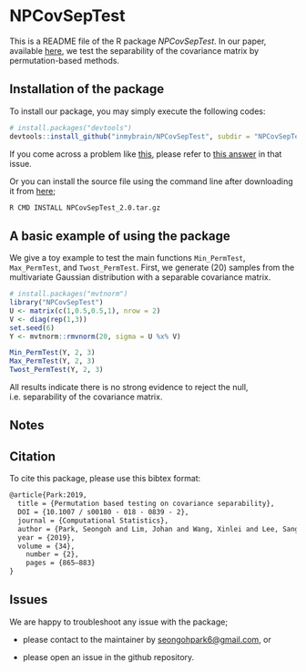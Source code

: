 
<!-- README.md is generated from README.Rmd. Please edit that file -->

# NPCovSepTest

This is a README file of the R package *NPCovSepTest*. In our paper,
available
[here](https://link.springer.com/article/10.1007%2Fs00180-018-0839-2),
we test the separability of the covariance matrix by permutation-based
methods.

## Installation of the package

To install our package, you may simply execute the following codes:

``` r
# install.packages("devtools")
devtools::install_github("inmybrain/NPCovSepTest", subdir = "NPCovSepTest") # don't forget to specify subdir!
```

If you come across a problem like
[this](https://github.com/r-lib/remotes/issues/130), please refer to
[this
answer](https://github.com/r-lib/remotes/issues/130#issuecomment-423830669)
in that issue.

Or you can install the source file using the command line after
downloading it from
[here](https://drive.google.com/uc?export=download&id=17fDPoDeHPkezpFSpVUJllJr87KmFlNB8);

``` bash
R CMD INSTALL NPCovSepTest_2.0.tar.gz
```

## A basic example of using the package

We give a toy example to test the main functions `Min_PermTest`,
`Max_PermTest`, and `Twost_PermTest`. First, we generate \(20\) samples
from the multivariate Gaussian distribution with a separable covariance
matrix.

``` r
# install.packages("mvtnorm")
library("NPCovSepTest")
U <- matrix(c(1,0.5,0.5,1), nrow = 2)
V <- diag(rep(1,3))
set.seed(6)
Y <- mvtnorm::rmvnorm(20, sigma = U %x% V)

Min_PermTest(Y, 2, 3)
Max_PermTest(Y, 2, 3)
Twost_PermTest(Y, 2, 3)
```

All results indicate there is no strong evidence to reject the null,
i.e. separability of the covariance matrix.

## Notes

## Citation

To cite this package, please use this bibtex format:

``` latex
@article{Park:2019, 
  title = {Permutation based testing on covariance separability},
  DOI = {10.1007 / s00180 - 018 - 0839 - 2}, 
  journal = {Computational Statistics}, 
  author = {Park, Seongoh and Lim, Johan and Wang, Xinlei and Lee, Sanghan}, 
  year = {2019}, 
  volume = {34},
    number = {2},
    pages = {865–883}
}
```

## Issues

We are happy to troubleshoot any issue with the package;

  - please contact to the maintainer by <seongohpark6@gmail.com>, or

  - please open an issue in the github repository.

<!-- ## Error and warning messages you may get -->

<!-- ## References  -->
